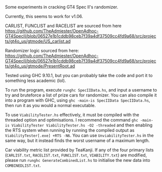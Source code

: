 Some experiments in cracking GT4 Spec II's randomizer.

Currently, this seems to work for v1.06.

CARLIST, FUNCLIST and RACELIST are sourced from here https://github.com/TheAdmiester/OpenAdhoc-GT4SpecII/blob/06527e1b1cddb98ceb7f39a4df37509cc4fd9a68/src/projects/gt4o_us/gtmode/US_carlist.ad

Randomizer logic sourced from here: https://github.com/TheAdmiester/OpenAdhoc-GT4SpecII/blob/06527e1b1cddb98ceb7f39a4df37509cc4fd9a68/src/projects/gt4o_us/gtmode/PresentRoot.ad

Tested using GHC 9.10.1, but you can probably take the code and port it to something less academic (lol).

To run the program, execute `runghc SpecIIData.hs`, and input a username to try and bruteforce a list of prize cars for randomizer. You can also compile it into a program with GHC, using `ghc -main-is SpecIIData SpecIIData.hs`, then run it as you would a normal executable.

To use `ViabilityTester.hs` effectively, it must be compiled with the threaded option and optimisations. I recommend the command `ghc -main-is ViabilityTester ViabilityTester.hs -O2 -threaded` and then enabling the RTS system when running by running the compiled output as `ViabilityTester[.exe] +RTS -N6`. You can use `UnviabilityTester.hs` in the same way, but it instead finds the worst username of a maximum length.

Car viability metric list provided by TeaKanji. If any of the four primary lists (`CARLIST.txt`, `RACELIST.txt`, `FUNCLIST.txt`, `VIABILITY.txt`) are modified, please run `runghc GenerateCombinedList.hs` to initialise the new data into `COMBINEDLIST.txt`.
